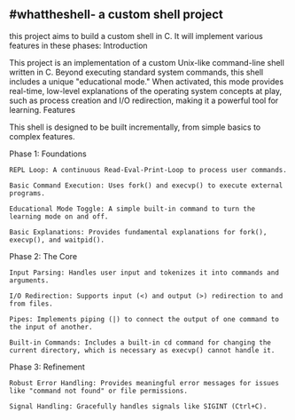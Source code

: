 #whattheshell- a custom shell project
---
this project aims to build a custom shell in C.
It will implement various features in these phases:
Introduction

This project is an implementation of a custom Unix-like command-line shell written in C. Beyond executing standard system commands, this shell includes a unique "educational mode." When activated, this mode provides real-time, low-level explanations of the operating system concepts at play, such as process creation and I/O redirection, making it a powerful tool for learning.
Features

This shell is designed to be built incrementally, from simple basics to complex features.

Phase 1: Foundations

    REPL Loop: A continuous Read-Eval-Print-Loop to process user commands.

    Basic Command Execution: Uses fork() and execvp() to execute external programs.

    Educational Mode Toggle: A simple built-in command to turn the learning mode on and off.

    Basic Explanations: Provides fundamental explanations for fork(), execvp(), and waitpid().

Phase 2: The Core

    Input Parsing: Handles user input and tokenizes it into commands and arguments.

    I/O Redirection: Supports input (<) and output (>) redirection to and from files.

    Pipes: Implements piping (|) to connect the output of one command to the input of another.

    Built-in Commands: Includes a built-in cd command for changing the current directory, which is necessary as execvp() cannot handle it.

Phase 3: Refinement

    Robust Error Handling: Provides meaningful error messages for issues like "command not found" or file permissions.

    Signal Handling: Gracefully handles signals like SIGINT (Ctrl+C).
   
